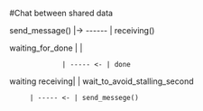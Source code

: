 #Chat between shared data

send_message()   |-> ------ | receiving() 

waiting_for_done |          |

                 | ----- <- | done

waiting receiving|	   | wait_to_avoid_stalling_second

		 | ----- <- | send_messege()
 
